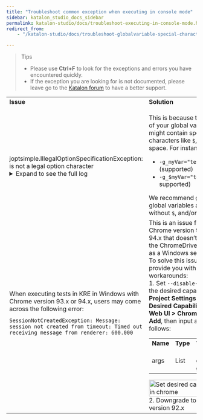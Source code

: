 ```yaml
---
title: "Troubleshoot common exception when executing in console mode"
sidebar: katalon_studio_docs_sidebar
permalink: katalon-studio/docs/troubleshoot-executing-in-console-mode.html
redirect_from:
    - "/katalon-studio/docs/troubleshoot-globalvariable-special-character.html"

---
```


> Tips
>
> * Please use **Ctrl+F** to look for the exceptions and errors you have encountered quickly.
> * If the exception you are looking for is not documented, please leave go to the [Katalon forum](https://forum.katalon.com/) to have a better support.


<table>
	<tbody>
		<tr>
			<td><strong>Issue</strong></td>
			<td><strong>Solution</strong></td>
		</tr>
		<tr>
			<td>
				<div><br />
					<div>joptsimple.IllegalOptionSpecificationException: is not a legal option character&nbsp;</div>
					<div><details><summary>Expand to see the full log</summary><code>joptsimple.IllegalOptionSpecificationException: $ is not a legal option character at joptsimple.ParserRules.ensureLegalOptionCharacter(ParserRules.java:77) at joptsimple.ParserRules.ensureLegalOption(ParserRules.java:67) at joptsimple.ParserRules.ensureLegalOptions(ParserRules.java:72) at joptsimple.OptionParser.acceptsAll(OptionParser.java:267) at joptsimple.OptionParser.acceptsAll(OptionParser.java:260) at joptsimple.OptionParser.accepts(OptionParser.java:252) at com.kms.katalon.execution.console.ConsoleMain.acceptConsoleOptionList(ConsoleMain.java:421) at com.kms.katalon.execution.console.ConsoleMain.launch(ConsoleMain.java:217) at com.kms.katalon.console.application.Application.runConsole(Application.java:71) at com.kms.katalon.core.application.Application.runConsole(Application.java:93) at com.kms.katalon.core.application.Application.start(Application.java:72) at org.eclipse.equinox.internal.app.EclipseAppHandle.run(EclipseAppHandle.java:196) at org.eclipse.core.runtime.internal.adaptor.EclipseAppLauncher.runApplication(EclipseAppLauncher.java:134) at org.eclipse.core.runtime.internal.adaptor.EclipseAppLauncher.start(EclipseAppLauncher.java:104) at org.eclipse.core.runtime.adaptor.EclipseStarter.run(EclipseStarter.java:388) at org.eclipse.core.runtime.adaptor.EclipseStarter.run(EclipseStarter.java:243) at sun.reflect.NativeMethodAccessorImpl.invoke0(Native Method) at sun.reflect.NativeMethodAccessorImpl.invoke(NativeMethodAccessorImpl.java:62) at sun.reflect.DelegatingMethodAccessorImpl.invoke(DelegatingMethodAccessorImpl.java:43) at java.lang.reflect.Method.invoke(Method.java:498) at org.eclipse.equinox.launcher.Main.invokeFramework(Main.java:673) at org.eclipse.equinox.launcher.Main.basicRun(Main.java:610) at org.eclipse.equinox.launcher.Main.run(Main.java:1519)</code></details></div>
				</div>
			</td>
			<td>
				<p>This is because the name of your global variables might contain special characters like <code>$</code>, or a space. For instance:&nbsp;</p>
				<ul>
					<li><code>-g_myVar="test"</code> (supported)</li>
					<li><code>-g_$myVar="test"</code> (not supported)</li>
				</ul>
				<div>
					<div>
						<div>We recommend giving global variables a name without <code>$</code>, and/or space.</div>
					</div>
				</div>
			</td>
		</tr>
		<tr>
			<td>
				<div>
					<div>
						<div>
							<div>
								<div>When executing tests in KRE in Windows with Chrome version 93.x or 94.x, users may come across the following error:</div>
							</div>
						</div>
					</div>
				</div>
				<div>
					<div>
						<div>
							<div>
								<div>
									<div>
										<pre><code>SessionNotCreatedException: Message: session not created from timeout: Timed out receiving message from renderer: 600.000</code></pre>
									</div>
								</div>
							</div>
						</div>
					</div>
				</div>
			</td>
			<td>
				<div>
					<div>
						<div>This is an issue from Chrome version 93.x and 94.x that doesn&rsquo;t allow the ChromeDriver to start as a Windows service.&nbsp;</div>
					</div>
				</div>
				<div>
					<div>
						<div>To solve this issue, we provide you with two workarounds:</div>
						1. Set <code>--disable-gpu</code> for the desired capability in <strong>Project Settings &gt; Desired Capabilities &gt; Web UI &gt; Chrome</strong>. Click <strong>Add</strong>, then input as follows:</div>
					<div>
						<table width="172">
							<tbody>
								<tr>
									<td><strong>Name</strong></td>
									<td><strong>Type</strong></td>
									<td><strong>Value</strong></td>
								</tr>
								<tr>
									<td>args</td>
									<td>List</td>
									<td>--disable-gpu</td>
								</tr>
							</tbody>
						</table>
					</div>
					<div><img src="https://github.com/katalon-studio/docs-images/raw/master/katalon-testcloud/troubleshoot/TC-TROUBLESHOOT-Set-desired-capability.png" alt="Set desired capabilities in chrome" width="100%" /></div>
				</div>
				<div>2. Downgrade to Chrome version 92.x</div>
			</td>
		</tr>
	</tbody>
</table>